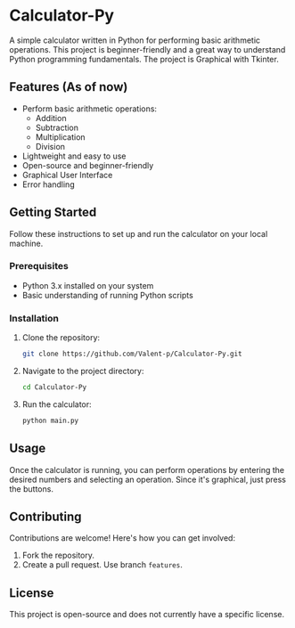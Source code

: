 # Calculator-Py

A simple calculator written in Python for performing basic arithmetic operations. This project is beginner-friendly and a great way to understand Python programming fundamentals.
The project is Graphical with Tkinter.

## Features (As of now)

- Perform basic arithmetic operations:
  - Addition
  - Subtraction
  - Multiplication
  - Division
- Lightweight and easy to use
- Open-source and beginner-friendly
- Graphical User Interface 
- Error handling 

## Getting Started

Follow these instructions to set up and run the calculator on your local machine.

### Prerequisites

- Python 3.x installed on your system
- Basic understanding of running Python scripts

### Installation

1. Clone the repository:
   ```bash
   git clone https://github.com/Valent-p/Calculator-Py.git
   ```
2. Navigate to the project directory:
   ```bash
   cd Calculator-Py
   ```
3. Run the calculator:
   ```bash
   python main.py
   ```

## Usage

Once the calculator is running, you can perform operations by entering the desired numbers and selecting an operation. Since it's graphical, just press the buttons.

## Contributing

Contributions are welcome! Here's how you can get involved:
1. Fork the repository.
2. Create a pull request. Use branch `features`.

## License

This project is open-source and does not currently have a specific license.